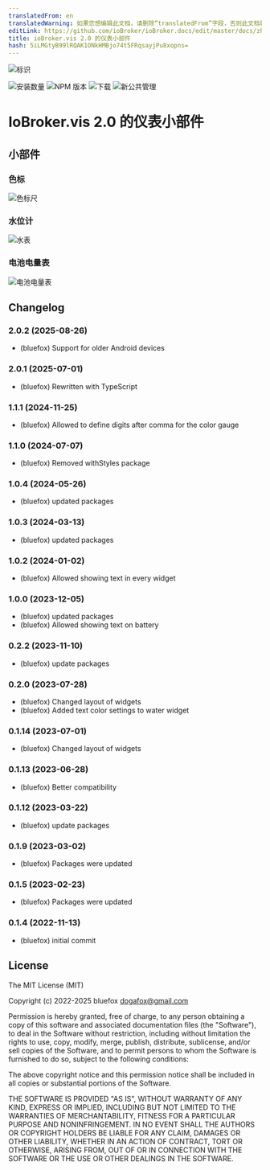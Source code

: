 ```yaml
---
translatedFrom: en
translatedWarning: 如果您想编辑此文档，请删除“translatedFrom”字段，否则此文档将再次自动翻译
editLink: https://github.com/ioBroker/ioBroker.docs/edit/master/docs/zh-cn/adapterref/iobroker.vis-2-widgets-gauges/README.md
title: ioBroker.vis 2.0 的仪表小部件
hash: 5iLMGtyB99lRQAK1ONkHMBjo74t5FRqsayjPu8xopns=
---
```

![标识](../../../en/adapterref/iobroker.vis-2-widgets-gauges/admin/vis-2-widgets-gauges.png)

![安装数量](http://iobroker.live/badges/vis-2-widgets-gauges-stable.svg)
![NPM 版本](http://img.shields.io/npm/v/iobroker.vis-2-widgets-gauges.svg)
![下载](https://img.shields.io/npm/dm/iobroker.vis-2-widgets-gauges.svg)
![新公共管理](https://nodei.co/npm/iobroker.vis-2-widgets-gauges.png?downloads=true)

# IoBroker.vis 2.0 的仪表小部件
## 小部件
### 色标
![色标尺](../../../en/adapterref/iobroker.vis-2-widgets-gauges/img/color-gauge.png)

### 水位计
![水表](../../../en/adapterref/iobroker.vis-2-widgets-gauges/img/water-gauge.png)

### 电池电量表
![电池电量表](../../../en/adapterref/iobroker.vis-2-widgets-gauges/img/battery-gauge.png)

<!-- 下一个版本的占位符（在行首）：

### **工作正在进行** -->

## Changelog
### 2.0.2 (2025-08-26)
* (bluefox) Support for older Android devices

### 2.0.1 (2025-07-01)
* (bluefox) Rewritten with TypeScript

### 1.1.1 (2024-11-25)
* (bluefox) Allowed to define digits after comma for the color gauge

### 1.1.0 (2024-07-07)
* (bluefox) Removed withStyles package

### 1.0.4 (2024-05-26)
* (bluefox) updated packages

### 1.0.3 (2024-03-13)
* (bluefox) updated packages

### 1.0.2 (2024-01-02)
* (bluefox) Allowed showing text in every widget

### 1.0.0 (2023-12-05)
* (bluefox) updated packages
* (bluefox) Allowed showing text on battery

### 0.2.2 (2023-11-10)
* (bluefox) update packages

### 0.2.0 (2023-07-28)
* (bluefox) Changed layout of widgets
* (bluefox) Added text color settings to water widget

### 0.1.14 (2023-07-01)
* (bluefox) Changed layout of widgets

### 0.1.13 (2023-06-28)
* (bluefox) Better compatibility

### 0.1.12 (2023-03-22)
* (bluefox) update packages

### 0.1.9 (2023-03-02)
* (bluefox) Packages were updated

### 0.1.5 (2023-02-23)
* (bluefox) Packages were updated

### 0.1.4 (2022-11-13)
* (bluefox) initial commit

## License
The MIT License (MIT)

Copyright (c) 2022-2025 bluefox <dogafox@gmail.com>

Permission is hereby granted, free of charge, to any person obtaining a copy
of this software and associated documentation files (the "Software"), to deal
in the Software without restriction, including without limitation the rights
to use, copy, modify, merge, publish, distribute, sublicense, and/or sell
copies of the Software, and to permit persons to whom the Software is
furnished to do so, subject to the following conditions:

The above copyright notice and this permission notice shall be included in
all copies or substantial portions of the Software.

THE SOFTWARE IS PROVIDED "AS IS", WITHOUT WARRANTY OF ANY KIND, EXPRESS OR
IMPLIED, INCLUDING BUT NOT LIMITED TO THE WARRANTIES OF MERCHANTABILITY,
FITNESS FOR A PARTICULAR PURPOSE AND NONINFRINGEMENT. IN NO EVENT SHALL THE
AUTHORS OR COPYRIGHT HOLDERS BE LIABLE FOR ANY CLAIM, DAMAGES OR OTHER
LIABILITY, WHETHER IN AN ACTION OF CONTRACT, TORT OR OTHERWISE, ARISING FROM,
OUT OF OR IN CONNECTION WITH THE SOFTWARE OR THE USE OR OTHER DEALINGS IN
THE SOFTWARE.